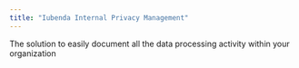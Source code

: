 ```yaml
---
title: "Iubenda Internal Privacy Management"
---
```


The solution to easily document all the data processing activity within your organization

